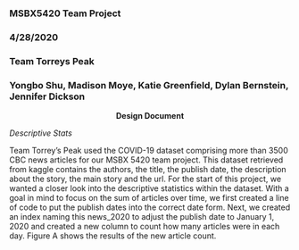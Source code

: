 ### MSBX5420 Team Project
### 4/28/2020
### Team Torreys Peak
### Yongbo Shu, Madison Moye, Katie Greenfield, Dylan Bernstein, Jennifer Dickson

<div align="center">
<b>Design Document</b>
</div>

*Descriptive Stats*

Team Torrey’s Peak used the COVID-19 dataset comprising more than 3500 CBC news articles for our MSBX 5420 team project. This dataset retrieved from kaggle contains the authors, the title, the publish date, the description about the story, the main story and the url. For the start of this project, we wanted a closer look into the descriptive statistics within the dataset. With a goal in mind to focus on the sum of articles over time, we first created a line of code to put the publish dates into the correct date form. Next, we created an index naming this news_2020 to adjust the publish date to January 1, 2020 and created a new column to count how many articles were in each day. Figure A shows the results of the new article count.
